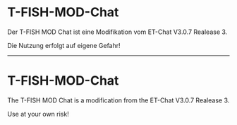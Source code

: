 # T-FISH-MOD-Chat
Der T-FISH MOD Chat ist eine Modifikation vom ET-Chat V3.0.7 Realease 3.

Die Nutzung erfolgt auf eigene Gefahr!

----------------------------------------------------------------------------------------------------------------------------------

# T-FISH-MOD-Chat
The T-FISH MOD Chat is a modification from the ET-Chat V3.0.7 Realease 3.

Use at your own risk!

